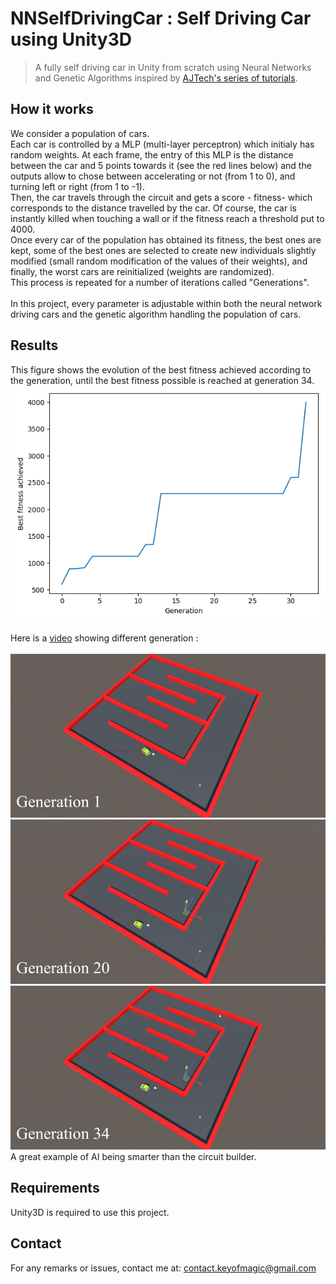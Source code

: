 # NNSelfDrivingCar : Self Driving Car using Unity3D
> A fully self driving car in Unity from scratch using Neural Networks and Genetic Algorithms inspired by [AJTech's series of tutorials](https://www.youtube.com/watch?v=C6SZUU8XQQ0&list=PL9FeLoYIHiTwyS18t1RUJQCKFy_abl3qe&ab_channel=AJTechAJTech).

## How it works
We consider a population of cars. <br/> Each car is controlled by a MLP (multi-layer perceptron) which initialy has random weights. At each frame, the entry of this MLP is the distance between the car and 5 points towards it (see the red lines below) and the outputs allow to chose between accelerating or not (from 1 to 0), and turning left or right (from 1 to -1). <br/> Then, the car travels through the circuit and gets a score - fitness- which corresponds to the distance travelled by the car. Of course, the car is instantly killed when touching a wall or if the fitness reach a threshold put to 4000.<br/>
Once every car of the population has obtained its fitness, the best ones are kept, some of the best ones are selected to create new individuals slightly modified (small random modification of the values of their weights), and finally, the worst cars are reinitialized (weights are randomized).<br/>
This process is repeated for a number of iterations called "Generations".
<br/>
<br/>
In this project, every parameter is adjustable within both the neural network driving cars and the genetic algorithm handling the population of cars.

## Results
This figure shows the evolution of the best fitness achieved according to the generation, until the best fitness possible is reached at generation 34. <br/>
![](Plot.png)

Here is a [video](https://www.youtube.com/watch?v=EZHOONPLUZg) showing different generation :<br/>
<br/>
![Alt Text](1-10.gif)
![Alt Text](20-25.gif)
![Alt Text](34.gif)
<br/>
A great example of AI being smarter than the circuit builder.

## Requirements
Unity3D is required to use this project.

## Contact
For any remarks or issues, contact me at: <contact.keyofmagic@gmail.com>
